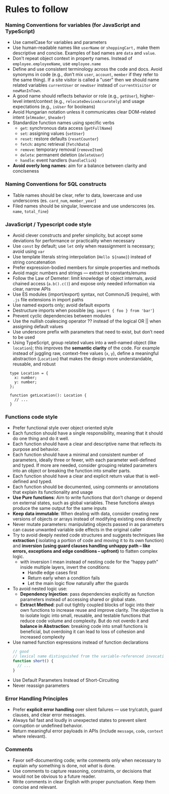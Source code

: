 # Rules to follow

### Naming Conventions for variables (for JavaScript and TypeScript)

- Use camelCase for variables and parameters
- Use human-readable names like `userName` or `shoppingCart,` make them descriptive and concise. Examples of bad names are `data` and `value`.
- Don't repeat object context in property names. Instead of `employee.employeeName`, use `employee.name`
- Define and use consistent terminology across the code and docs. Avoid synonyms in code (e.g., don’t mix `user`, `account`, `member` if they refer to the same thing). If a site visitor is called a "user" then we should name related variables `currentUser` or `newUser` instead of `currentVisitor` or `newManInTown`.
- A good name should reflects behavior or role (e.g., `getUser`), higher-level intent/context (e.g., `relocateDeviceAccurately`) and usage expectations (e.g., `isUser` for booleans)
- Avoid Hungarian notation unless it communicates clear DOM-related intent (`elHeader`, `$header`)
- Standardize function names using specific verbs
  - `get`: synchronous data access (`getFullName`)
  - `set`: assigning values (`setUser`)
  - `reset`: restore defaults (`resetCounter`)
  - `fetch`: async retrieval (`fetchData`)
  - `remove`: temporary removal (`removeItem`)
  - `delete`: permanent deletion (`deleteUser`)
  - `handle`: event handlers (`handleClick`)
- **Avoid overly long names**: aim for a balance between clarity and conciseness

### Naming Conventions for SQL constructs

- Table names should be clear, refer to data, lowercase and use underscores (es. `card_num`, `member_year`)
- Filed names should be singular, lowercase and use underscores (es. `name`, `total_fine`)

### JavaScript / Typescript code style

- Avoid clever constructs and prefer simplicity, but accept some deviations for performance or practicality when necessary
- Use `const` by default; use `let` only when reassignment is necessary; avoid using `var`
- Use template literals string interpolation (`Hello ${name}`) instead of string concatenation
- Prefer expression-bodied members for simple properties and methods
- Avoid magic numbers and strings — extract to constants/enums
- Follow the Law of Demeter: limit knowledge of object internals, avoid chained access (`a.b().c()`) and expose only needed information via clear, narrow APIs
- Use ES modules (import/export) syntax, not CommonJS (require), with `.js` file extensions in import paths
- Use named exports only; avoid default exports
- Destructure imports when possible (eg. `import { foo } from 'bar'`)
- Prevent cyclic dependencies between modules
- Use the nullish coalescing operator ?? instead of the logical OR || when assigning default values
- Use underscore prefix with parameters that need to exist, but don’t need to be used
- Using TypeScript, group related values into a well-named object (like `location`); this improves the **semantic clarity** of the code. For example instead of juggling raw, context-free values (`x`, `y`), define a meaningful abstraction (`Location`) that makes the design more understandable, reusable, and robust

```
  type Location = {
    x: number;
    y: number;
  };

  function getLocation(): Location {
    // ...
  }
```

### Functions code style

- Prefer functional style over object oriented style
- Each function should have a single responsibility, meaning that it should do one thing and do it well.
- Each function should have a clear and descriptive name that reflects its purpose and behavior.
- Each function should have a minimal and consistent number of parameters, ideally three or fewer, with each parameter well-defined and typed. If more are needed, consider grouping related parameters into an object or breaking the function into smaller parts.
- Each function should have a clear and explicit return value that is well-defined and typed.
- Each function should be documented, using comments or annotations that explain its functionality and usage
- **Use Pure functions**: Aim to write functions that don’t change or depend on external states, such as global variables. These functions always produce the same output for the same inputs
- **Keep data immutable**: When dealing with data, consider creating new versions of objects or arrays instead of modifying existing ones directly
- Never mutate parameters: manipulating objects passed in as parameters can cause unwanted variable side effects in the original caller
- Try to avoid deeply nested code structures and suggests techniques like **extraction (** isolating a portion of code and moving it to its own function) and **inversion (**using guard clauses handling unhappy path – like errors, exceptions and edge conditions – upfront**)** to flatten complex logic.
  - with inversion I mean instead of nesting code for the “happy path” inside multiple layers, invert the conditions:
    - Handle edge cases first
    - Return early when a condition fails
    - Let the main logic flow naturally after the guards
- To avoid nested logic use:
  - **Dependency Injection**: pass dependencies explicitly as function parameters instead of accessing shared or global state.
  - **Extract Method**: pull out tightly coupled blocks of logic into their own functions to increase reuse and improve clarity. The objective is to isolate logic into small, reusable, and testable functions that reduce code volume and complexity. But do not overdo it and **balance in Abstraction**: breaking code into small functions is beneficial, but overdoing it can lead to loss of cohesion and increased complexity
- Use named function expressions instead of function declarations
  ```typescript
  // good
  // lexical name distinguished from the variable-referenced invocation(s)
  function short() {
    // ...
  }
  ```
- Use Default Parameters Instead of Short-Circuiting
- Never reassign parameters

### Error Handling Principles

- Prefer **explicit error handling** over silent failures — use try/catch, guard clauses, and clear error messages.
- Always fail fast and loudly in unexpected states to prevent silent corruption or undefined behavior.
- Return meaningful error payloads in APIs (include `message`, `code`, `context` where relevant).

### Comments

- Favor self-documenting code; write comments only when necessary to explain _why_ something is done, not _what_ is done.
- Use comments to capture reasoning, constraints, or decisions that would not be obvious to a future reader.
- Write comments in clear English with proper punctuation. Keep them concise and relevant.
